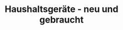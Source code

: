 ---
title: "Haushaltsgeräte - neu und gebraucht"
url: /bad-sassendorf/haushaltsgeraete-neu-und-gebraucht/
shop: Haushaltsgeräte
---